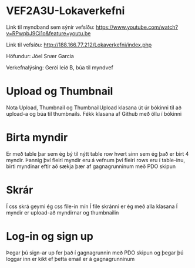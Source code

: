 # VEF2A3U-Lokaverkefni

Link til myndband sem sýnir vefsíðu: https://www.youtube.com/watch?v=RPwpbJ9Ci1o&feature=youtu.be

Link til vefsíðu: http://188.166.77.212/Lokaverkefni/index.php

Höfundur: Jóel Snær Garcia

Verkefnalýsing: Gerði leið B, búa til myndvef

# Upload og Thumbnail
Nota Upload, Thumbnail og ThumbnailUpload klasana út úr bókinni til að upload-a og búa til thumbnails. Fékk klasana af Github með öllu í bókinni

# Birta myndir
Er með table þar sem ég bý til nýtt table row hvert sinn sem ég það er birt 4 myndir. Þannig því fleiri myndir eru á vefnum því fleiri rows eru í table-inu, birti myndinar eftir að sækja þær af gagnagrunninum með PDO skipun

# Skrár
Í css skrá geymi ég css file-in mín
Í file skránni er ég með alla klasana
Í myndir er upload-að myndirnar og thumbnailin

# Log-in og sign up
Þegar þú sign-ar up fer það í gagnagrunnin með PDO skipun og þegar þú loggar inn er kíkt ef þetta email er á gagnagrunninum
